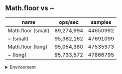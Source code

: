 ## Math.floor vs ~

|name|ops/sec|samples|
|-|-|-|
|Math.floor (small)|89,274,994|44650992|
|~ (small)|95,382,162|47691099|
|Math.floor (long)|95,054,380|47535973|
|~ (long)|95,733,572|47866795|


<details>
<summary>Environment</summary>

* __Machine:__ linux x64 | 4 vCPUs | 7.6GB Mem
* __Run:__ Wed Oct 15 2025 21:53:16 GMT+0000 (Coordinated Universal Time)
* __Node:__ `v24.9.0`
</details>

<!--
{"environment":{"platform":"linux","arch":"x64","cpus":4,"totalMemory":7.597843170166016},"benchmarks":[{"name":"Math.floor (small)","samples":44650992,"opsSec":89274994.38369791},{"name":"~ (small)","samples":47691099,"opsSec":95382162.89936405},{"name":"Math.floor (long)","samples":47535973,"opsSec":95054380.71087968},{"name":"~ (long)","samples":47866795,"opsSec":95733572.00208846}]}-->
